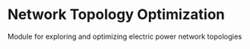 # Network Topology Optimization
Module for exploring and optimizing electric power network topologies

